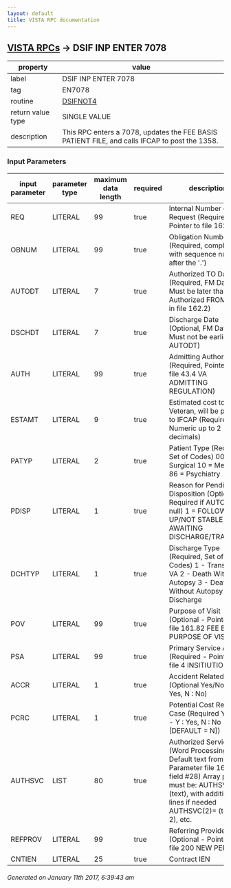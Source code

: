 ```yaml
---
layout: default
title: VISTA RPC documentation
---
```




## [VISTA RPCs](TableOfContent.md) &#8594; DSIF INP ENTER 7078 

 property | value 
--- | --- 
 label | DSIF INP ENTER 7078
 tag | EN7078
 routine | [DSIFNOT4](http://code.osehra.org/dox/Routine_DSIFNOT4_source.html)
 return value type | SINGLE VALUE
 description | This RPC enters a 7078, updates the FEE BASIS PATIENT FILE, and calls IFCAP to post the 1358.

### Input Parameters

| input parameter | parameter type | maximum data length | required | description | 
| --- | --- | --- | --- | --- | 
| REQ | LITERAL | 99 | true | Internal Number of Request (Required, Pointer to file 162.2) | 
| OBNUM | LITERAL | 99 | true | Obligation Number (Required, complete with sequence number after the '.') | 
| AUTODT | LITERAL | 7 | true | Authorized TO Date (Required, FM Date - Must be later than Authorized FROM date in file 162.2) | 
| DSCHDT | LITERAL | 7 | true | Discharge Date (Optional, FM Date - Must not be earlier than AUTODT) | 
| AUTH | LITERAL | 99 | true | Admitting Authority (Required, Pointer to file 43.4 VA ADMITTING REGULATION) | 
| ESTAMT | LITERAL | 9 | true | Estimated cost to the Veteran, will be passed to IFCAP (Required, Numeric up to 2 decimals) | 
| PATYP | LITERAL | 2 | true | Patient Type (Required, Set of Codes) 00 = Surgical 10 = Medical 86 = Psychiatry | 
| PDISP | LITERAL | 1 | true | Reason for Pending Disposition (Optional, Required if AUTODT is null) 1 = FOLLOW-UP/NOT STABLE 2 = AWAITING DISCHARGE/TRANSFER | 
| DCHTYP | LITERAL | 1 | true | Discharge Type (Required, Set of Codes) 1 - Transfer to VA 2 - Death With Autopsy 3 - Death Without Autopsy 4 - Discharge | 
| POV | LITERAL | 99 | true | Purpose of Visit (Optional - Pointer to file 161.82 FEE BASIS PURPOSE OF VISIT) | 
| PSA | LITERAL | 99 | true | Primary Service Area (Required - Pointer to file 4 INSITIUTION) | 
| ACCR | LITERAL | 1 | true | Accident Related (Optional Yes/No - Y : Yes, N : No) | 
| PCRC | LITERAL | 1 | true | Potential Cost Recovery Case (Required Yes/No - Y : Yes, N : No [DEFAULT = N]) | 
| AUTHSVC | LIST | 80 | true | Authorized Services (Word Processing - Default text from Site Parameter file 161.4 field #28) Array passed must be: AUTHSVC(1)= (text), with additional lines if needed AUTHSVC(2)= (text line 2), etc. | 
| REFPROV | LITERAL | 99 | true | Referring Provider (Optional - Pointer to file 200 NEW PERSON) | 
| CNTIEN | LITERAL | 25 | true | Contract IEN | 




 ###### Generated on January 11th 2017, 6:39:43 am
